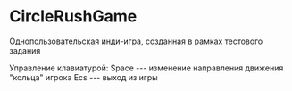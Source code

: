 # CircleRushGame
Однопользовательская инди-игра, созданная в рамках тестового задания

Управление клавиатурой:
Space --- изменение направления движения "кольца" игрока
Ecs --- выход из игры
